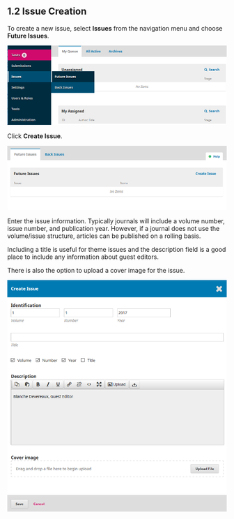 ## 1.2 Issue Creation
To create a new issue, select **Issues** from the navigation menu and choose **Future Issues**.

![Future Issues](./images/1-2-1.png)

Click **Create Issue**.

![Create Issue](./images/1-2-2.png)

Enter the issue information. Typically journals will include a volume number, issue number, and publication year. However, if a journal does not use the volume/issue structure, articles can be published on a rolling basis. 

Including a title is useful for theme issues and the description field is a good place to include any information about guest editors.

There is also the option to upload a cover image for the issue.

![Issue information](./images/1-2-3.png)